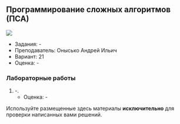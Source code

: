 ## Программирование сложных алгоритмов (ПСА)

![](https://img.shields.io/badge/Programming%20lang-Java-informational?style=flat-square&logo=java&logoColor=white&color=5194f0)

- Задания: -
- Преподаватель: Онысько Андрей Ильич
- Вариант: 21
- Оценка: -<br>

### Лабораторные работы
1. -.
   - Оценка: -


Используйте размещенные здесь материалы **исключительно** для проверки написанных вами решений.

